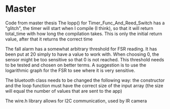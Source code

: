 # Master
Code from master thesis
The lopp() for Timer_Func_And_Reed_Switch has a "glitch", the timer will start when I compile (I think), so that it will return total_time 
with how long the compilation takes. This is only the initial return value, after that it returns the correct time

The fall alarm has a somewhat arbitrary threshold for FSR reading. It has been put at 20 simply to have a value to work with. When choosing 0, the sensor might be too sensitive so that 0 is not reached. This threshold needs to be tested and chosen on better terms. A suggestion is to use the logarithmic graph for the FSR to see where it is very sensitive.

The bluetooth class needs to be changed the following way: the constructor and the loop function must have the correct size of the input array (the size will equal the number of values that are sent to the app)

The wire.h library allows for I2C communication, used by IR camera
